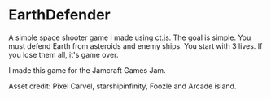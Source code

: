 # EarthDefender
A simple space shooter game I made using ct.js.  The goal is simple.  You must defend Earth from asteroids and enemy ships.  You start with 3 lives.  If you lose them all, it's game over.

I made this game for the Jamcraft Games Jam.

Asset credit: Pixel Carvel, starshipinfinity, Foozle and Arcade island.
